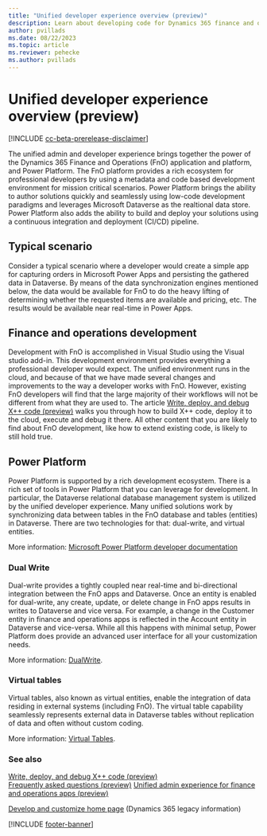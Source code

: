 ```yaml
---
title: "Unified developer experience overview (preview)"
description: Learn about developing code for Dynamics 365 finance and operations apps using the new Power Platform unified developer experience.
author: pvillads
ms.date: 08/22/2023
ms.topic: article
ms.reviewer: pehecke
ms.author: pvillads
---
```


# Unified developer experience overview  (preview)

[!INCLUDE [cc-beta-prerelease-disclaimer](../../includes/cc-beta-prerelease-disclaimer.md)]

The unified admin and developer experience brings together the power of the Dynamics 365 Finance and Operations (FnO) application and platform, and Power Platform. The FnO platform provides a rich ecosystem for professional developers by using a metadata and code based development environment for mission critical scenarios. Power Platform brings the ability to author solutions quickly and seamlessly using low-code development paradigms and leverages Microsoft Dataverse as the realtional data store. Power Platform also adds the ability to build and deploy your solutions using a continuous integration and deployment (CI/CD) pipeline.

## Typical scenario

Consider a typical scenario where a developer would create a simple app for capturing orders in Microsoft Power Apps and persisting the gathered data in Dataverse. By means of the data synchronization engines mentioned below, the data would be available for FnO to do the heavy lifting of determining whether the requested items are available and pricing, etc. The results would be available near real-time in Power Apps.

## Finance and operations development

Development with FnO is accomplished in Visual Studio using the Visual studio add-in<!--link?-->. This development environment provides everything a professional developer would expect. The unified environment runs in the cloud, and because of that we have made several changes and improvements to the way a developer works with FnO. However, existing FnO developers will find that the large majority of their workflows will not be different from what they are used to. The article [Write, deploy, and debug X++ code (preview)](debug.md#write-deploy-and-debug-x-code-preview) walks you through how to build X++ code, deploy it to the cloud, execute and debug it there. All other content that you are likely to find about FnO development, like how to extend existing code, is likely to still hold true.

## Power Platform

Power Platform is supported by a rich development ecosystem. There is a rich set of tools in Power Platform that you can leverage for development. In particular, the Dataverse relational database management system is utilized by the unified developer experience. Many unified solutions work by synchronizing data between tables in the FnO database and tables (entities) in Dataverse. There are two technologies for that: dual-write, and virtual entities.

More information: [Microsoft Power Platform developer documentation](../index.yml)

### Dual Write

Dual-write provides a tightly coupled near real-time and bi-directional integration between the FnO apps and Dataverse. Once an entity is enabled for dual-write, any create, update, or delete change in FnO apps results in writes to Dataverse and vice versa. For example, a change in the Customer entity in finance and operations apps is reflected in the Account entity in Dataverse and vice-versa. While all this happens with minimal setup, Power Platform does provide an advanced user interface for all your customization needs.

More information: [DualWrite](https://powerapps.microsoft.com/de-ch/blog/announcing-dual-write-preview).

### Virtual tables

Virtual tables, also known as virtual entities, enable the integration of data residing in external systems (including FnO). The virtual table capability seamlessly represents external data in Dataverse tables without replication of data and often without custom coding.

More information: [Virtual Tables](/power-apps/developer/data-platform/virtual-entities/get-started-ve).

### See also

[Write, deploy, and debug X++ code (preview)](debug.md)  
[Frequently asked questions (preview)](faq.md)
[Unified admin experience for finance and operations apps (preview)](../../admin/unified-experience/finance-operations-apps-overview.md)  

[Develop and customize home page](/dynamics365/fin-ops-core/dev-itpro/dev-tools/developer-home-page) (Dynamics 365 legacy information)

[!INCLUDE [footer-banner](../../includes/footer-banner.md)]
